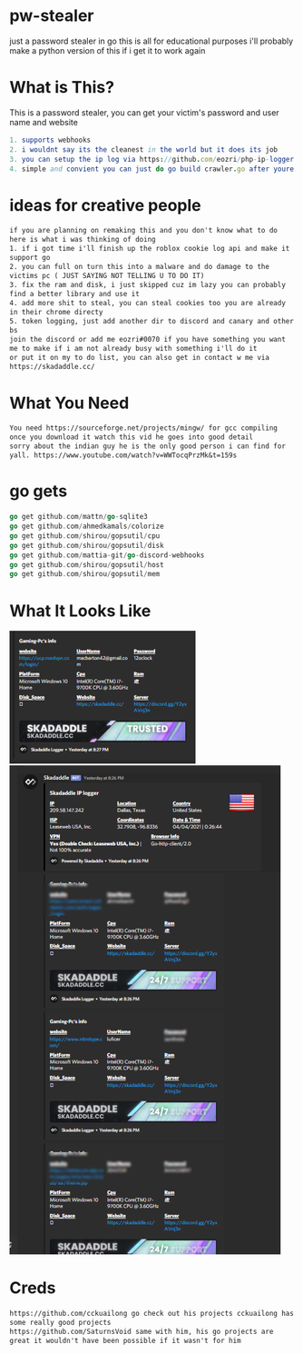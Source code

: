 # pw-stealer
just a password stealer in go this is all for educational purposes i'll probably make a python version of this if i get it to work again

# What is This?
This is a password stealer, you can get your victim's password and user name and website
```Nim
1. supports webhooks
2. i wouldnt say its the cleanest in the world but it does its job
3. you can setup the ip log via https://github.com/eozri/php-ip-logger it just sends a request
4. simple and convient you can just do go build crawler.go after youre done.
```
# ideas for creative people
    if you are planning on remaking this and you don't know what to do here is what i was thinking of doing
    1. if i got time i'll finish up the roblox cookie log api and make it support go
    2. you can full on turn this into a malware and do damage to the victims pc ( JUST SAYING NOT TELLING U TO DO IT)
    3. fix the ram and disk, i just skipped cuz im lazy you can probably find a better library and use it 
    4. add more shit to steal, you can steal cookies too you are already in their chrome directy
    5. token logging, just add another dir to discord and canary and other bs
    join the discord or add me eozri#0070 if you have something you want me to make if i am not already busy with something i'll do it
    or put it on my to do list, you can also get in contact w me via https://skadaddle.cc/


# What You Need
```
You need https://sourceforge.net/projects/mingw/ for gcc compiling once you download it watch this vid he goes into good detail
sorry about the indian guy he is the only good person i can find for yall. https://www.youtube.com/watch?v=WWTocqPrzMk&t=159s
```
# go gets
```go
go get github.com/mattn/go-sqlite3
go get github.com/ahmedkamals/colorize
go get github.com/shirou/gopsutil/cpu
go get github.com/shirou/gopsutil/disk
go get github.com/mattia-git/go-discord-webhooks
go get github.com/shirou/gopsutil/host
go get github.com/shirou/gopsutil/mem
```


# What It Looks Like
![](pwsteal2.png)  
![](pwsteal.png)
# Creds 
    https://github.com/cckuailong go check out his projects cckuailong has some really good projects
    https://github.com/SaturnsVoid same with him, his go projects are great it wouldn't have been possible if it wasn't for him
